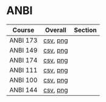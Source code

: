 # ANBI

| Course | Overall | Section |
| ------ | ------- | ------- |
| ANBI 173 | [csv](https://github.com/UCSD-Historical-Enrollment-Data/2024Spring/blob/main/overall/ANBI%20173.csv), [png](https://raw.githubusercontent.com/UCSD-Historical-Enrollment-Data/2024Spring/main/plot_overall/ANBI%20173.png) |  |
| ANBI 149 | [csv](https://github.com/UCSD-Historical-Enrollment-Data/2024Spring/blob/main/overall/ANBI%20149.csv), [png](https://raw.githubusercontent.com/UCSD-Historical-Enrollment-Data/2024Spring/main/plot_overall/ANBI%20149.png) |  |
| ANBI 174 | [csv](https://github.com/UCSD-Historical-Enrollment-Data/2024Spring/blob/main/overall/ANBI%20174.csv), [png](https://raw.githubusercontent.com/UCSD-Historical-Enrollment-Data/2024Spring/main/plot_overall/ANBI%20174.png) |  |
| ANBI 111 | [csv](https://github.com/UCSD-Historical-Enrollment-Data/2024Spring/blob/main/overall/ANBI%20111.csv), [png](https://raw.githubusercontent.com/UCSD-Historical-Enrollment-Data/2024Spring/main/plot_overall/ANBI%20111.png) |  |
| ANBI 100 | [csv](https://github.com/UCSD-Historical-Enrollment-Data/2024Spring/blob/main/overall/ANBI%20100.csv), [png](https://raw.githubusercontent.com/UCSD-Historical-Enrollment-Data/2024Spring/main/plot_overall/ANBI%20100.png) |  |
| ANBI 144 | [csv](https://github.com/UCSD-Historical-Enrollment-Data/2024Spring/blob/main/overall/ANBI%20144.csv), [png](https://raw.githubusercontent.com/UCSD-Historical-Enrollment-Data/2024Spring/main/plot_overall/ANBI%20144.png) |  |
